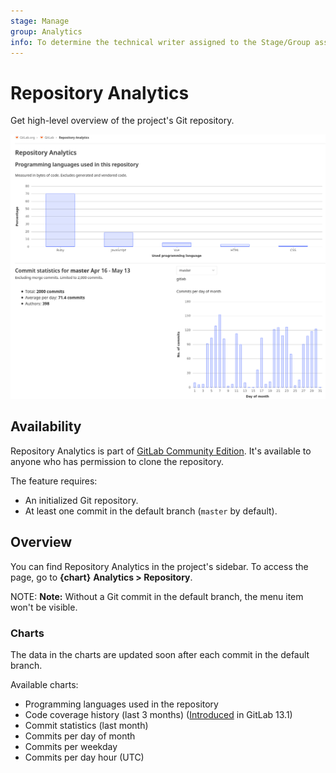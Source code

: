 ```yaml
---
stage: Manage
group: Analytics
info: To determine the technical writer assigned to the Stage/Group associated with this page, see https://about.gitlab.com/handbook/engineering/ux/technical-writing/#designated-technical-writers
---
```


# Repository Analytics

Get high-level overview of the project's Git repository.

![Repository Analytics](img/repository_analytics_v13_0.png)

## Availability

Repository Analytics is part of [GitLab Community Edition](https://gitlab.com/gitlab-org/gitlab-foss). It's available to anyone who has permission to clone the repository.

The feature requires:

- An initialized Git repository.
- At least one commit in the default branch (`master` by default).

## Overview

You can find Repository Analytics in the project's sidebar. To access the page, go to **{chart}** **Analytics > Repository**.

NOTE: **Note:**
Without a Git commit in the default branch, the menu item won't be visible.

### Charts

The data in the charts are updated soon after each commit in the default branch.

Available charts:

- Programming languages used in the repository
- Code coverage history (last 3 months) ([Introduced](https://gitlab.com/gitlab-org/gitlab/-/issues/33743) in GitLab 13.1)
- Commit statistics (last month)
- Commits per day of month
- Commits per weekday
- Commits per day hour (UTC)
